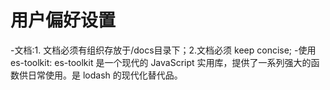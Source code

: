 # 用户偏好设置

-文档:1. 文档必须有组织存放于/docs目录下；2.文档必须 keep concise;
-使用es-toolkit: es-toolkit 是一个现代的 JavaScript 实用库，提供了一系列强大的函数供日常使用。是 lodash 的现代化替代品。

